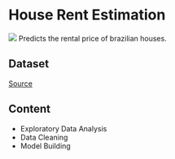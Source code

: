 # House Rent Estimation
![](https://www.gannett-cdn.com/-mm-/ada32a4f5055f07292db9003891f8c154f8c42b1/c=0-109-2122-1303/local/-/media/2020/08/11/USATODAY/usatsports/MotleyFool-TMOT-deeef720-rental-home.jpg?width=2122&height=1194&fit=crop&format=pjpg&auto=webp)
Predicts the rental price of brazilian houses.
## Dataset
[Source](https://www.kaggle.com/rubenssjr/brasilian-houses-to-rent)
## Content
 - Exploratory Data Analysis
 - Data Cleaning
 - Model Building

